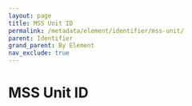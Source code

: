 ```yaml
---
layout: page
title: MSS Unit ID
permalink: /metadata/element/identifier/mss-unit/
parent: Identifier
grand_parent: By Element
nav_exclude: true
---
```


# MSS Unit ID